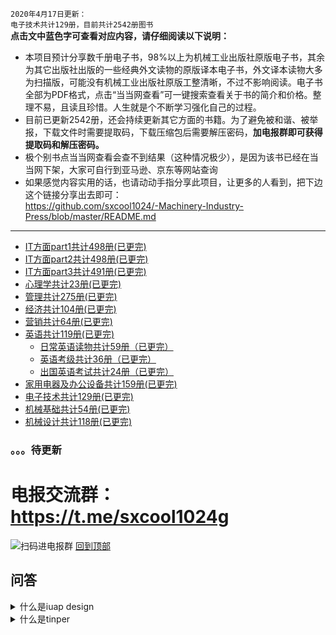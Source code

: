 `2020年4月17日更新：`<br>
`电子技术共计129册，目前共计2542册图书`<br>
**点击文中蓝色字可查看对应内容，请仔细阅读以下说明：**
* 本项目预计分享数千册电子书，98%以上为机械工业出版社原版电子书，其余为其它出版社出版的一些经典外文读物的原版译本电子书，外文译本读物大多为扫描版，可能没有机械工业出版社原版工整清晰，不过不影响阅读。电子书全部为PDF格式，点击“当当网查看”可一键搜索查看关于书的简介和价格。整理不易，且读且珍惜。人生就是个不断学习强化自己的过程。
* 目前已更新2542册，还会持续更新其它方面的书籍。为了避免被和谐、被举报，下载文件时需要提取码，下载压缩包后需要解压密码，**加电报群即可获得提取码和解压密码。**
* 极个别书点当当网查看会查不到结果（这种情况极少），是因为该书已经在当当网下架，大家可自行到亚马逊、京东等网站查询
* 如果感觉内容实用的话，也请动动手指分享此项目，让更多的人看到，把下边这个链接分享出去即可：<br>
https://github.com/sxcool1024/-Machinery-Industry-Press/blob/master/README.md
***
* [IT方面part1共计498册(已更完)](/IT方面图书/part1.md)
* [IT方面part2共计498册(已更完)](/IT方面图书/part2.md)
* [IT方面part3共计491册(已更完)](/IT方面图书/part3.md)
* [心理学共计23册(已更完)](/心理/README.md)
* [管理共计275册(已更完)](/管理/README.md)
* [经济共计104册(已更完)](/经济/README.md)
* [营销共计64册(已更完)](/营销/README.md)
* [英语共计119册(已更完)](/英语/README.md)
  * [日常英语读物共计59册（已更完）](/英语/日常英语读物.md)
  * [英语考级共计36册（已更完）](/英语/英语考级.md)
  * [出国英语考试共计24册（已更完）](/英语/出国英语考试.md)
* [家用电器及办公设备共计159册(已更完)](/家用电器及办公设备/README.md)
* [电子技术共计129册(已更完)](/电子技术/README.md)
* [机械基础共计54册(已更完)](/机械基础/README.md)
* [机械设计共计118册(已更完)](/机械设计/README.md)
### 。。。待更新
# 电报交流群：https://t.me/sxcool1024g
![扫码进电报群](https://www.nsaimg.com/2020/04/17/2a6cb36afc25f.jpg "扫码进电报群")
[回到顶部](#readme)
## 问答

<details>
  <summary>什么是iuap design</summary>
  iuap design 是用友网络FED团队开发的企业级应用前端集成解决方案。
</details>

<details>
  <summary>什么是tinper</summary>

`tinper`是开源前端技术平台。
</details>
